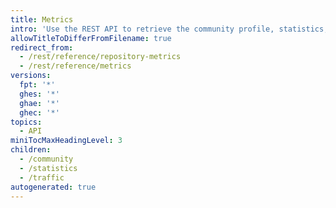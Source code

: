 ```yaml
---
title: Metrics
intro: 'Use the REST API to retrieve the community profile, statistics, and traffic for your repository.'
allowTitleToDifferFromFilename: true
redirect_from:
  - /rest/reference/repository-metrics
  - /rest/reference/metrics
versions:
  fpt: '*'
  ghes: '*'
  ghae: '*'
  ghec: '*'
topics:
  - API
miniTocMaxHeadingLevel: 3
children:
  - /community
  - /statistics
  - /traffic
autogenerated: true
---
```




<!-- Content after this section is automatically generated -->
